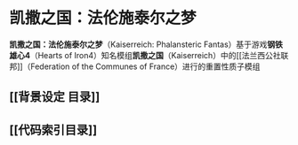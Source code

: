 # 凯撒之国：法伦施泰尔之梦
**凯撒之国：法伦施泰尔之梦**（Kaiserreich: Phalansteric Fantas）基于游戏**钢铁雄心4**（Hearts of Iron4）知名模组**凯撒之国**（Kaiserreich）中的[[法兰西公社联邦]]（Federation of the Communes of France）进行的重置性质子模组

## [[背景设定 目录]]

## [[代码索引目录]]